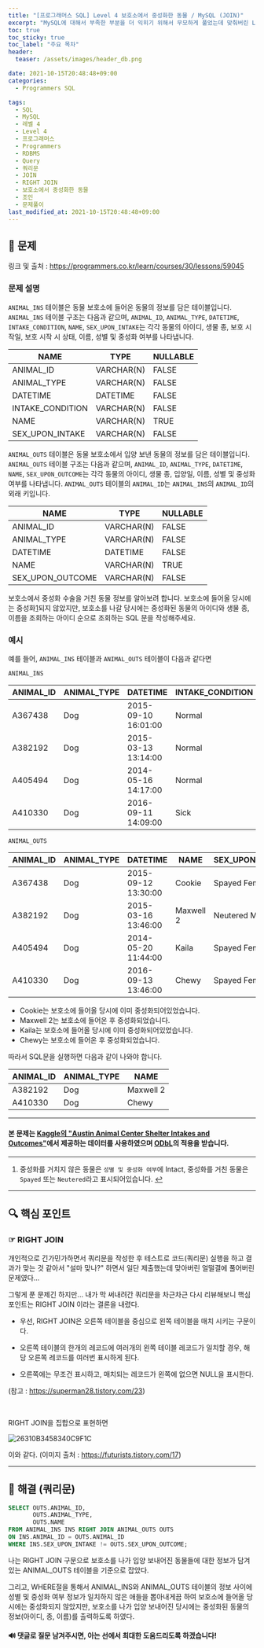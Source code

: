```yaml
---
title: "[프로그래머스 SQL] Level 4 보호소에서 중성화한 동물 / MySQL (JOIN)"
excerpt: "MySQL에 대해서 부족한 부분을 더 익히기 위해서 무모하게 풀었는데 맞춰버린 Level 4 보호소에서 중성화한 동물 문제 풀이"
toc: true
toc_sticky: true
toc_label: "주요 목차"
header:
  teaser: /assets/images/header_db.png

date: 2021-10-15T20:48:48+09:00
categories:
  - Programmers SQL

tags:
  - SQL
  - MySQL
  - 레벨 4
  - Level 4
  - 프로그래머스
  - Programmers
  - RDBMS
  - Query
  - 쿼리문
  - JOIN
  - RIGHT JOIN
  - 보호소에서 중성화한 동물
  - 조인
  - 문제풀이
last_modified_at: 2021-10-15T20:48:48+09:00
---
```


## 🔔 문제

링크 및 출처 : <https://programmers.co.kr/learn/courses/30/lessons/59045>

### 문제 설명

`ANIMAL_INS` 테이블은 동물 보호소에 들어온 동물의 정보를 담은 테이블입니다. `ANIMAL_INS` 테이블 구조는 다음과 같으며, `ANIMAL_ID`, `ANIMAL_TYPE`, `DATETIME`, `INTAKE_CONDITION`, `NAME`, `SEX_UPON_INTAKE`는 각각 동물의 아이디, 생물 종, 보호 시작일, 보호 시작 시 상태, 이름, 성별 및 중성화 여부를 나타냅니다.

| NAME             | TYPE       | NULLABLE |
| ---------------- | ---------- | -------- |
| ANIMAL_ID        | VARCHAR(N) | FALSE    |
| ANIMAL_TYPE      | VARCHAR(N) | FALSE    |
| DATETIME         | DATETIME   | FALSE    |
| INTAKE_CONDITION | VARCHAR(N) | FALSE    |
| NAME             | VARCHAR(N) | TRUE     |
| SEX_UPON_INTAKE  | VARCHAR(N) | FALSE    |

`ANIMAL_OUTS` 테이블은 동물 보호소에서 입양 보낸 동물의 정보를 담은 테이블입니다. `ANIMAL_OUTS` 테이블 구조는 다음과 같으며, `ANIMAL_ID`, `ANIMAL_TYPE`, `DATETIME`, `NAME`, `SEX_UPON_OUTCOME`는 각각 동물의 아이디, 생물 종, 입양일, 이름, 성별 및 중성화 여부를 나타냅니다. `ANIMAL_OUTS` 테이블의 `ANIMAL_ID`는 `ANIMAL_INS`의 `ANIMAL_ID`의 외래 키입니다.

| NAME             | TYPE       | NULLABLE |
| ---------------- | ---------- | -------- |
| ANIMAL_ID        | VARCHAR(N) | FALSE    |
| ANIMAL_TYPE      | VARCHAR(N) | FALSE    |
| DATETIME         | DATETIME   | FALSE    |
| NAME             | VARCHAR(N) | TRUE     |
| SEX_UPON_OUTCOME | VARCHAR(N) | FALSE    |

보호소에서 중성화 수술을 거친 동물 정보를 알아보려 합니다. 보호소에 들어올 당시에는 중성화[1](https://programmers.co.kr/learn/courses/30/lessons/59045#fn1)되지 않았지만, 보호소를 나갈 당시에는 중성화된 동물의 아이디와 생물 종, 이름을 조회하는 아이디 순으로 조회하는 SQL 문을 작성해주세요.

### 예시

예를 들어, `ANIMAL_INS` 테이블과 `ANIMAL_OUTS` 테이블이 다음과 같다면

```
ANIMAL_INS
```

| ANIMAL_ID | ANIMAL_TYPE | DATETIME            | INTAKE_CONDITION | NAME      | SEX_UPON_INTAKE |
| --------- | ----------- | ------------------- | ---------------- | --------- | --------------- |
| A367438   | Dog         | 2015-09-10 16:01:00 | Normal           | Cookie    | Spayed Female   |
| A382192   | Dog         | 2015-03-13 13:14:00 | Normal           | Maxwell 2 | Intact Male     |
| A405494   | Dog         | 2014-05-16 14:17:00 | Normal           | Kaila     | Spayed Female   |
| A410330   | Dog         | 2016-09-11 14:09:00 | Sick             | Chewy     | Intact Female   |

```
ANIMAL_OUTS
```

| ANIMAL_ID | ANIMAL_TYPE | DATETIME            | NAME      | SEX_UPON_OUTCOME |
| --------- | ----------- | ------------------- | --------- | ---------------- |
| A367438   | Dog         | 2015-09-12 13:30:00 | Cookie    | Spayed Female    |
| A382192   | Dog         | 2015-03-16 13:46:00 | Maxwell 2 | Neutered Male    |
| A405494   | Dog         | 2014-05-20 11:44:00 | Kaila     | Spayed Female    |
| A410330   | Dog         | 2016-09-13 13:46:00 | Chewy     | Spayed Female    |

- Cookie는 보호소에 들어올 당시에 이미 중성화되어있었습니다.
- Maxwell 2는 보호소에 들어온 후 중성화되었습니다.
- Kaila는 보호소에 들어올 당시에 이미 중성화되어있었습니다.
- Chewy는 보호소에 들어온 후 중성화되었습니다.

따라서 SQL문을 실행하면 다음과 같이 나와야 합니다.

| ANIMAL_ID | ANIMAL_TYPE | NAME      |
| --------- | ----------- | --------- |
| A382192   | Dog         | Maxwell 2 |
| A410330   | Dog         | Chewy     |

------

<div class="notice">
    <h4>
        본 문제는 <a href="https://www.kaggle.com/aaronschlegel/austin-animal-center-shelter-intakes-and-outcomes">Kaggle의 "Austin Animal Center Shelter Intakes and Outcomes"</a>에서 제공하는 데이터를 사용하였으며 <a href="https://opendatacommons.org/licenses/odbl/1.0/">ODbL</a>의 적용을 받습니다.
    </h4>
</div>

------

1. 중성화를 거치지 않은 동물은 `성별 및 중성화 여부`에 Intact, 중성화를 거친 동물은 `Spayed` 또는 `Neutered`라고 표시되어있습니다. [↩](https://programmers.co.kr/learn/courses/30/lessons/59045#fnref1)

---

## 🔍 핵심 포인트

### ☞ RIGHT JOIN

개인적으로 긴가민가하면서 쿼리문을 작성한 후 테스트로 코드(쿼리문) 실행을 하고 결과가 맞는 것 같아서 "설마 맞나?" 하면서 일단 제출했는데 맞아버린 얼떨결에 풀어버린 문제였다...  

그렇게 푼 문제긴 하지만... 내가 막 써내려간 쿼리문을 차근차근 다시 리뷰해보니 핵심 포인트는 RIGHT JOIN 이라는 결론을 내렸다.

- 우선, RIGHT JOIN은 오른쪽 테이블을 중심으로 왼쪽 테이블을 매치 시키는 구문이다.

- 오른쪽 테이블의 한개의 레코드에 여러개의 왼쪽 테이블 레코드가 일치할 경우, 해당 오른쪽 레코드를 여러번 표시하게 된다.
- 오른쪽에는 무조건 표시하고, 매치되는 레코드가 왼쪽에 없으면 NULL을 표시한다.

(참고 : <https://superman28.tistory.com/23>)

<br>

RIGHT JOIN을 집합으로 표현하면

![26310B3458340C9F1C](https://user-images.githubusercontent.com/78403443/137479420-c9ef71d2-0ebf-4e86-8c48-663adad9c7e6.jpg)

이와 같다. (이미지 출처 : <https://futurists.tistory.com/17>)

---

## 🔐 해결 (쿼리문)

```sql
SELECT OUTS.ANIMAL_ID,
       OUTS.ANIMAL_TYPE,
       OUTS.NAME
FROM ANIMAL_INS INS RIGHT JOIN ANIMAL_OUTS OUTS     
ON INS.ANIMAL_ID = OUTS.ANIMAL_ID
WHERE INS.SEX_UPON_INTAKE != OUTS.SEX_UPON_OUTCOME; 
```

나는 RIGHT JOIN 구문으로 보호소를 나가 입양 보내어진 동물들에 대한 정보가 담겨있는 ANIMAL_OUTS 테이블을 기준으로 잡았다.

그리고, WHERE절을 통해서 ANIMAL_INS와  ANIMAL_OUTS 테이블의 정보 사이에 성별 및 중성화 여부 정보가 일치하지 않은 애들을 뽑아내게끔 하여 보호소에 들어올 당시에는 중성화되지 않았지만, 보호소를 나가 입양 보내어진 당시에는 중성화된 동물의 정보(아이디, 종, 이름)를 출력하도록 하였다.

 <div class="notice">
    <h4>
        🔊 댓글로 질문 남겨주시면, 아는 선에서 최대한 도움드리도록 하겠습니다!
    </h4>
</div>